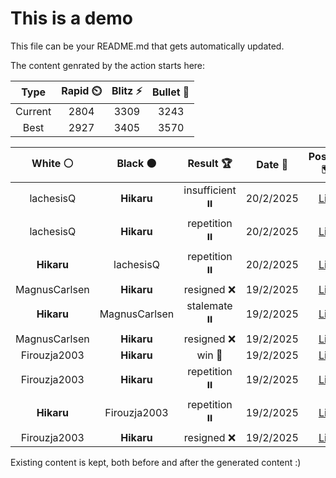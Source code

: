 # This is a demo

This file can be your README.md that gets automatically updated.

The content genrated by the action starts here:

<!--START_SECTION:chessStats-->
<!-- Automatically generated with https://github.com/Balastrong/chess-stats-action -->

| Type | Rapid ⏲️ | Blitz ⚡ | Bullet 🔫 |
|:---:|:---:|:---:|:---:|
| Current | 2804 | 3309 | 3243 |
| Best | 2927 | 3405 | 3570 |

| White ⚪ | Black ⚫ | Result 🏆 | Date 📅 | Position 🗺️ | Type 🕕 |
|:---:|:---:|:---:|:---:|:---:|:---:|
| lachesisQ | **Hikaru** | insufficient ⏸️ | 20/2/2025 | <a href="http://www.ee.unb.ca/cgi-bin/tervo/fen.pl?select=8/8/8/5k2/8/8/8/B5K1 b - - 0 72">Link</a> | Rapid |
| lachesisQ | **Hikaru** | repetition ⏸️ | 20/2/2025 | <a href="http://www.ee.unb.ca/cgi-bin/tervo/fen.pl?select=5Q2/b7/4N1pk/4q1p1/8/7K/8/8 b - - 9 93">Link</a> | Rapid |
| **Hikaru** | lachesisQ | repetition ⏸️ | 20/2/2025 | <a href="http://www.ee.unb.ca/cgi-bin/tervo/fen.pl?select=8/2kb4/Rp2p1pp/p4p2/7P/PP1PPBP1/2r5/4K3 w - - 14 41">Link</a> | Rapid |
| MagnusCarlsen | **Hikaru** | resigned ❌ | 19/2/2025 | <a href="http://www.ee.unb.ca/cgi-bin/tervo/fen.pl?select=8/8/1K3k2/8/P3r1PP/1P6/8/5B2 w - - 1 58">Link</a> | Rapid |
| **Hikaru** | MagnusCarlsen | stalemate ⏸️ | 19/2/2025 | <a href="http://www.ee.unb.ca/cgi-bin/tervo/fen.pl?select=8/8/8/b7/P7/7k/7p/7K w - - 2 103">Link</a> | Rapid |
| MagnusCarlsen | **Hikaru** | resigned ❌ | 19/2/2025 | <a href="http://www.ee.unb.ca/cgi-bin/tervo/fen.pl?select=8/k3r3/p5R1/2N5/P1R5/2P2KP1/1b3P2/r7 b - - 18 47">Link</a> | Rapid |
| Firouzja2003 | **Hikaru** | win 🥇 | 19/2/2025 | <a href="http://www.ee.unb.ca/cgi-bin/tervo/fen.pl?select=1r4rk/5pp1/2p4p/p1bbPP2/P1n2q2/2P2N1Q/2B3KP/R3R3 w - - 0 36">Link</a> | Rapid |
| Firouzja2003 | **Hikaru** | repetition ⏸️ | 19/2/2025 | <a href="http://www.ee.unb.ca/cgi-bin/tervo/fen.pl?select=r4rk1/1p3pp1/1n1P3p/4P3/3P4/p2q2P1/4N1QP/3RR2K b - - 11 37">Link</a> | Rapid |
| **Hikaru** | Firouzja2003 | repetition ⏸️ | 19/2/2025 | <a href="http://www.ee.unb.ca/cgi-bin/tervo/fen.pl?select=3rkb1r/p1p1pppp/2Q2n2/8/2Pq4/1P6/P2P1PPP/RN2KB1R b KQk - 10 16">Link</a> | Rapid |
| Firouzja2003 | **Hikaru** | resigned ❌ | 19/2/2025 | <a href="http://www.ee.unb.ca/cgi-bin/tervo/fen.pl?select=8/b1R4k/q5p1/P3Pp1p/3p1P1P/8/6QK/4B3 b - - 6 103">Link</a> | Rapid |

<!--END_SECTION:chessStats-->

Existing content is kept, both before and after the generated content :)
